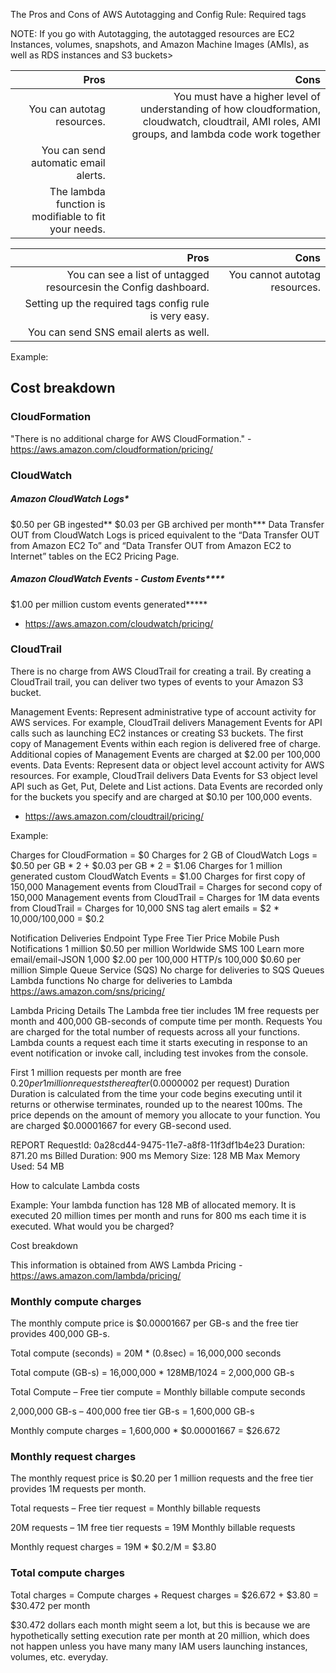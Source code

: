 
The Pros and Cons of AWS Autotagging and Config Rule: Required tags

NOTE: If you go with Autotagging, the autotagged resources are EC2 Instances, volumes, snapshots, and Amazon Machine Images (AMIs), as well as RDS instances and S3 buckets>

|Pros                                                  |Cons      |
|--:                                                   |--:                                                                  |
|You can autotag resources.                            |You must have a higher level of understanding of how cloudformation,      cloudwatch, cloudtrail, AMI roles, AMI groups, and lambda code work together                                                 |
|You can send automatic email alerts.                  |                                                                     |
|The lambda function is modifiable to fit your needs.  |                                                                     |


|Pros                                                            |Cons                                 |
|--:                                                             |--:                                  |
|You can see a list of untagged resourcesin the Config dashboard.|You cannot autotag resources.        |
|Setting up the required tags config rule is very easy.          |                                     |
|You can send SNS email alerts as well.                          |                                     |






Example:

## Cost breakdown

### CloudFormation
"There is no additional charge for AWS CloudFormation." - https://aws.amazon.com/cloudformation/pricing/

### CloudWatch
##### Amazon CloudWatch Logs*
$0.50 per GB ingested**
$0.03 per GB archived per month***
Data Transfer OUT from CloudWatch Logs is priced equivalent to the “Data Transfer OUT from Amazon EC2 To” and “Data Transfer OUT from Amazon EC2 to Internet” tables on the EC2 Pricing Page.
##### Amazon CloudWatch Events - Custom Events****
$1.00 per million custom events generated*****
- https://aws.amazon.com/cloudwatch/pricing/

### CloudTrail
There is no charge from AWS CloudTrail for creating a trail. By creating a CloudTrail trail, you can deliver two types of events to your Amazon S3 bucket.

Management Events: Represent administrative type of account activity for AWS services. For example, CloudTrail delivers Management Events for API calls such as launching EC2 instances or creating S3 buckets. The first copy of Management Events within each region is delivered free of charge. Additional copies of Management Events are charged at $2.00 per 100,000 events.
Data Events: Represent data or object level account activity for AWS resources. For example, CloudTrail delivers Data Events for S3 object level API such as Get, Put, Delete and List actions. Data Events are recorded only for the buckets you specify and are charged at $0.10 per 100,000 events.
- https://aws.amazon.com/cloudtrail/pricing/

Example:

Charges for CloudFormation = $0 
Charges for 2 GB of CloudWatch Logs  = $0.50 per GB * 2 + $0.03 per GB * 2 = $1.06
Charges for 1 million generated custom CloudWatch Events = $1.00
Charges for first copy of 150,000 Management events from CloudTrail = 
Charges for second copy of 150,000 Management events from CloudTrail = 
Charges for 1M data events from CloudTrail = 
Charges for 10,000 SNS tag alert emails = $2 * 10,000/100,000 = $0.2


Notification Deliveries
Endpoint Type	Free Tier	Price
Mobile Push Notifications	1 million	$0.50 per million
Worldwide SMS	100	Learn more
email/email-JSON	1,000	$2.00 per 100,000
HTTP/s	100,000	$0.60 per million
Simple Queue Service (SQS)	No charge for deliveries to SQS Queues
Lambda functions	No charge for deliveries to Lambda
https://aws.amazon.com/sns/pricing/

Lambda Pricing Details
The Lambda free tier includes 1M free requests per month and 400,000 GB-seconds of compute time per month.
Requests
You are charged for the total number of requests across all your functions. Lambda counts a request each time it starts executing in response to an event notification or invoke call, including test invokes from the console.

First 1 million requests per month are free
$0.20 per 1 million requests thereafter ($0.0000002 per request)
Duration
Duration is calculated from the time your code begins executing until it returns or otherwise terminates, rounded up to the nearest 100ms. The price depends on the amount of memory you allocate to your function. You are charged $0.00001667 for every GB-second used.

REPORT RequestId: 0a28cd44-9475-11e7-a8f8-11f3df1b4e23	Duration: 871.20 ms	Billed Duration: 900 ms Memory Size: 128 MB	Max Memory Used: 54 MB	

How to calculate Lambda costs

Example:
Your lambda function has 128 MB of allocated memory. It is executed 20 million times per month and runs for 800 ms each time it is executed. What would you be charged?

Cost breakdown

This information is obtained from AWS Lambda Pricing - https://aws.amazon.com/lambda/pricing/

### Monthly compute charges

The monthly compute price is $0.00001667 per GB-s and the free tier provides 400,000 GB-s.

Total compute (seconds) = 20M * (0.8sec) = 16,000,000 seconds

Total compute (GB-s) = 16,000,000 * 128MB/1024 = 2,000,000 GB-s

Total Compute – Free tier compute = Monthly billable compute seconds

2,000,000 GB-s – 400,000 free tier GB-s = 1,600,000 GB-s

Monthly compute charges = 1,600,000 * $0.00001667 = $26.672 

### Monthly request charges

The monthly request price is $0.20 per 1 million requests and the free tier provides 1M requests per month.

Total requests – Free tier request = Monthly billable requests

20M requests – 1M free tier requests = 19M Monthly billable requests

Monthly request charges = 19M * $0.2/M = $3.80 

### Total compute charges

Total charges = Compute charges + Request charges = $26.672 + $3.80 = $30.472 per month

$30.472 dollars each month might seem a lot, but this is because we are hypothetically setting execution rate per month at 20 million, which does not happen unless you have many many IAM users launching instances, volumes, etc. everyday.







